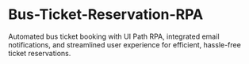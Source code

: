 # Bus-Ticket-Reservation-RPA
Automated bus ticket booking with UI Path RPA, integrated email notifications, and streamlined user experience for efficient, hassle-free ticket reservations.
